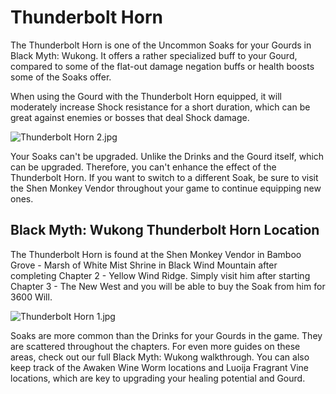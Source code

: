 # Thunderbolt Horn

The Thunderbolt Horn is one of the Uncommon Soaks for your Gourds in Black Myth: Wukong. It offers a rather specialized buff to your Gourd, compared to some of the flat-out damage negation buffs or health boosts some of the Soaks offer. 

When using the Gourd with the Thunderbolt Horn equipped, it will moderately increase Shock resistance for a short duration, which can be great against enemies or bosses that deal Shock damage. 

![Thunderbolt Horn 2.jpg](https://oyster.ignimgs.com/mediawiki/apis.ign.com/black-myth-wukong/f/fc/Thunderbolt_Horn_2.jpg)

Your Soaks can't be upgraded. Unlike the Drinks and the Gourd itself, which can be upgraded. Therefore, you can't enhance the effect of the Thunderbolt Horn. If you want to switch to a different Soak, be sure to visit the Shen Monkey Vendor throughout your game to continue equipping new ones. 

## Black Myth: Wukong Thunderbolt Horn Location

The Thunderbolt Horn is found at the Shen Monkey Vendor in Bamboo Grove \- Marsh of White Mist Shrine in Black Wind Mountain after completing Chapter 2 - Yellow Wind Ridge. Simply visit him after starting Chapter 3 - The New West and you will be able to buy the Soak from him for 3600 Will. 

![Thunderbolt Horn 1.jpg](https://oyster.ignimgs.com/mediawiki/apis.ign.com/black-myth-wukong/3/33/Thunderbolt_Horn_1.jpg)

Soaks are more common than the Drinks for your Gourds in the game. They are scattered throughout the chapters. For even more guides on these areas, check out our full Black Myth: Wukong walkthrough. You can also keep track of the Awaken Wine Worm locations and Luoija Fragrant Vine locations, which are key to upgrading your healing potential and Gourd. 
